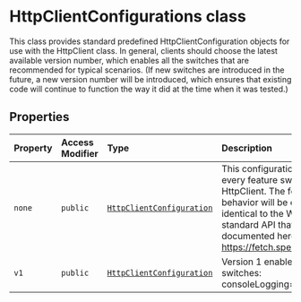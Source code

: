 # HttpClientConfigurations class







This class provides standard predefined HttpClientConfiguration objects for use with the HttpClient class. In general, clients should choose the latest available version number, which enables all the switches that are recommended for typical scenarios. (If new switches are introduced in the future, a new version number will be introduced, which ensures that existing code will continue to function the way it did at the time when it was tested.)



## Properties

| Property	   | Access Modifier | Type	| Description|
|:-------------|:----|:-------|:-----------|
|`none`     | `public` | [`HttpClientConfiguration`](../../sp-http/class/httpclientconfiguration.md) | This configuration turns off every feature switch for HttpClient. The fetch() behavior will be essentially identical to the WHATWG standard API that is documented here: https://fetch.spec.whatwg.org/ |
|`v1`     | `public` | [`HttpClientConfiguration`](../../sp-http/class/httpclientconfiguration.md) | Version 1 enables these switches: consoleLogging=true |







